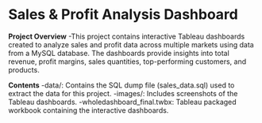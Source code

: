 # Sales & Profit Analysis Dashboard

**Project Overview**
-This project contains interactive Tableau dashboards created to analyze sales and profit data across multiple markets using data from a MySQL database. The dashboards provide insights into total revenue, profit margins, sales quantities, top-performing customers, and products.

**Contents**
-data/: Contains the SQL dump file (sales_data.sql) used to extract the data for this project.
-images/: Includes screenshots of the Tableau dashboards.
-wholedashboard_final.twbx: Tableau packaged workbook containing the interactive dashboards.
